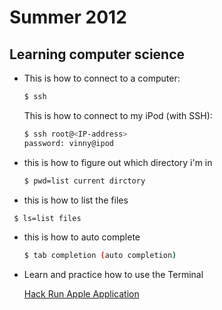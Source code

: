 Summer 2012
===========

## Learning computer science


* This is how to connect to a computer:

  ```bash
  $ ssh
  ```

  This is how to connect to my iPod (with SSH):

  ```bash
  $ ssh root@<IP-address>  
  password: vinny@ipod
  ```
  
* this is how to figure out which directory i'm in 

  ```bash
  $ pwd=list current dirctory
  ```
* this is how to list the files

 ```bash
  $ ls=list files
  ```
* this is how to auto complete
  
  ```bash
  $ tab completion (auto completion)
  ```

* Learn and practice how to use the Terminal

  [Hack Run Apple Application](http://itunes.apple.com/us/app/hack-run/id407678003?mt=8)